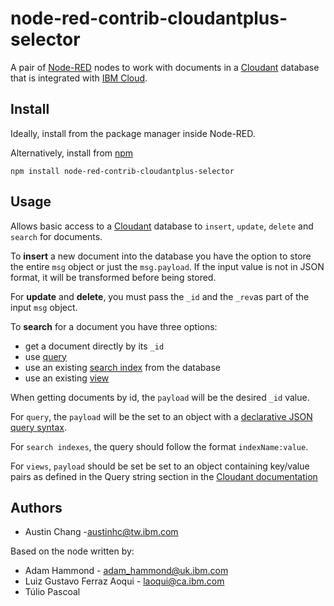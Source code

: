 node-red-contrib-cloudantplus-selector
=========================
A pair of [Node-RED](http://nodered.org) nodes to work with documents
in a [Cloudant](http://cloudant.com) database that is integrated with
[IBM Cloud](http://bluemix.net).

Install
-------
Ideally, install from the package manager inside Node-RED.

Alternatively, install from [npm](http://npmjs.org)
```
npm install node-red-contrib-cloudantplus-selector
```

Usage
-----
Allows basic access to a [Cloudant](http://cloudant.com) database to
`insert`, `update`, `delete` and `search` for documents.

To **insert** a new document into the database you have the option to store
the entire `msg` object or just the `msg.payload`. If the input value is not
in JSON format, it will be transformed before being stored.

For **update** and **delete**, you must pass the `_id` and the `_rev`as part
of the input `msg` object.

To **search** for a document you have three options:
* get a document directly by its `_id`
* use [query](https://console.bluemix.net/docs/services/Cloudant/api/cloudant_query.html#query)
* use an existing [search index](https://console.bluemix.net/docs/services/Cloudant/api/search.html#search)
from the database
* use an existing [view](https://console.bluemix.net/docs/services/Cloudant/api/using_views.html#using-views)

When getting documents by id, the `payload` will be the desired `_id` value.

For `query`, the `payload` will be the set to an object with a [declarative JSON query syntax](https://console.bluemix.net/docs/services/Cloudant/api/cloudant_query.html#finding-documents-using-an-index).

For `search indexes`, the query should follow the format `indexName:value`.

For `views`, `payload` should be set be set to an object containing key/value pairs
as defined in the Query string section in the [Cloudant documentation](https://console.bluemix.net/docs/services/Cloudant/api/using_views.html#using-views)

Authors
-------
* Austin Chang -[austinhc@tw.ibm.com](mailto:austinhc@tw.ibm.com)

Based on the node written by:
* Adam Hammond - [adam_hammond@uk.ibm.com](mailto:adam_hammond@uk.ibm.com)
* Luiz Gustavo Ferraz Aoqui - [laoqui@ca.ibm.com](mailto:laoqui@ca.ibm.com)
* Túlio Pascoal
